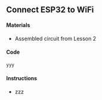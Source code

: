 ## Connect ESP32 to WiFi

#### Materials
 - Assembled circuit from Lesson 2

#### Code
```Python
yyy
```

#### Instructions
 - zzz
